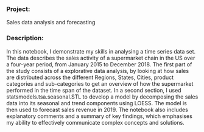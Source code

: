 ### Project: 
Sales data analysis and forecasting

### Description: 
In this notebook, I demonstrate my skills in analysing a time series data set. The data describes the sales activity of a supermarket chain in the US over a four-year period, from January 2015 to December 2018. The first part of the study consists of a explorative data analysis, by looking at how sales are distributed across the different Regions, States, Cities, product categories and sub-categories to get an overview of how the supermarket performed in the time span of the dataset. In a second section, I used statsmodels.tsa.seasonal.STL to develop a model by decomposing the sales data into its seasonal and trend components using LOESS. The model is then used to forecast sales revenue in 2019. The notebook also includes explanatory comments and a summary of key findings, which emphasises my ability to effectively communicate complex concepts and solutions.
